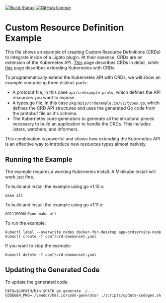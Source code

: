 [![Build Status](https://travis-ci.org/ligato/crd-example.svg?branch=master)](https://travis-ci.org/ligato/crd-example)
[![GitHub license](https://img.shields.io/badge/license-Apache%20license%202.0-blue.svg)](https://github.com/ligato/crd-example/blob/master/LICENSE)

Custom Resource Definition Example
==================================

This file shows an example of creating Custom Resource Definitions (CRDs) to
integrate inside of a Ligato plugin. At their essence, CRDs are an extension
of the Kubernetes API. [This](1) page describes CRDs in detail, while [this](2)
page describes extending Kubernetes with CRDs.

To programmatically extend the Kubernetes API with CRDs, we will show an
example comprising three distinct parts:

* A protobuf file, in this case `api/crdexample.proto`, which defines the API
  resources you want to expose.
* A types.go file, in this case `pkg/apis/crdexample.io/v1/types.go`, which
  defines the CRD API structures and uses the generated Go code from the
  protobuf file as it's schema.
* The Kubernetes code generators to generate all the structural pieces
  necessary to build an application to handle the CRDs. This includes listers,
  watchers, and informers.

This combination is powerful and shows how extending the Kubernetes API is
an effective way to introduce new resources types almost natively.

Running the Example
-------------------

The example requires a working Kubernetes install. A Minikube install will work
just fine.

To build and install the example using go v1.10.x:

```
make all
```

To build and install the example using go v1.11.x:

```
GO111MODULE=on make all
```

To run the example:

```
kubectl label --overwrite nodes docker-for-desktop app=crdservice-node
kubectl create -f conf/crd-daemonset.yaml
```

If you want to stop the example:

```
kubectl delete -f conf/crd-daemonset.yaml
```

Updating the Generated Code
---------------------------

To update the generated code:

```
PATH=$GOPATH/bin:$PATH go generate ./...
CODEGEN_PKG=./vendor/k8s.io/code-generator ./scripts/update-codegen.sh
```

[1]: https://kubernetes.io/docs/concepts/extend-kubernetes/api-extension/custom-resources/
[2]: https://kubernetes.io/docs/tasks/access-kubernetes-api/extend-api-custom-resource-definitions/
